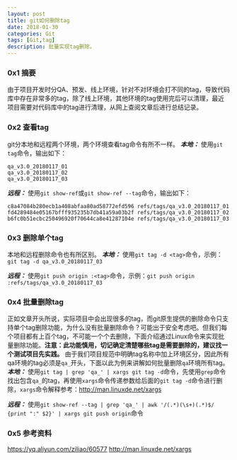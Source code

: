 ```yaml
---
layout: post
title: git如何删除tag
date: 2018-01-30
categories: Git
tags: [Git,tag]
description: 批量实现tag删除。
---
```

### 0x1 摘要
由于项目开发时分QA、预发、线上环境，针对不对环境会打不同的tag，导致代码库中存在非常多的tag，除了线上环境，其他环境的tag使用完后可以清理，最近项目需要对代码库中的tag进行清理，从网上查阅文章后进行总结记录。

### 0x2 查看tag
git分本地和远程两个环境，两个环境查看tag命令有所不一样。
***本地：***
使用`git tag`命令，输出如下：
```
qa_v3.0_20180117_01
qa_v3.0_20180117_02
qa_v3.0_20180117_03
```
***远程：***
使用`git show-ref`或`git show-ref --tag`命令，输出如下：
```
c8a47084b280ecb1a408abfaa80ad58772efd596 refs/tags/qa_v3.0_20180117_01
fd4289484e05167bfff935235b7db41a59a03b2f refs/tags/qa_v3.0_20180117_02
b6fc0b51ecbc250496920f70644ca8e41287104e refs/tags/qa_v3.0_20180117_03
```

### 0x3 删除单个tag
本地和远程删除命令也有所区别。
***本地：***
使用`git tag -d <tag>`命令，示例：`git tag -d qa_v3.0_20180117_03`

***远程：***
使用`git push origin :<tag>`命令，示例：`git push origin :refs/tags/qa_v3.0_20180117_03`

### 0x4 批量删除tag
正如文章开头所说，实际项目中会出现很多的tag，而git原生提供的删除命令只支持单个tag删除功能，为什么没有批量删除命令？可能出于安全考虑吧。但我们每个项目都有上百个tag，不可能一个个去删除，下面介绍通过Linux命令来实现批量删除功能。**注意：此功能慎用，切记确定清楚哪些tag是需要删除的，建议找一个测试项目先实践。**
由于我们项目规范中明确tag名称中加上环境区分，因此所有qa环境的tag必须是`qa_`开头，下面以此为例来讲解如何批量删除`qa`环境所有tag。
***本地：***
使用`git tag | grep 'qa_' | xargs git tag -d`命令，先使用`grep`命令找出包含`qa_`的tag，再使用`xargs`命令传递参数给后面的`git tag -d`命令进行删除，`xargs`命令解释参考：<http://man.linuxde.net/xargs>

***远程：***
使用`git show-ref --tag | grep 'qa_' | awk '/(.*)(\s+)(.*)$/ {print ":" $2}' | xargs git push origin`命令

### 0x5 参考资料
<https://yq.aliyun.com/ziliao/60577>
<http://man.linuxde.net/xargs>

